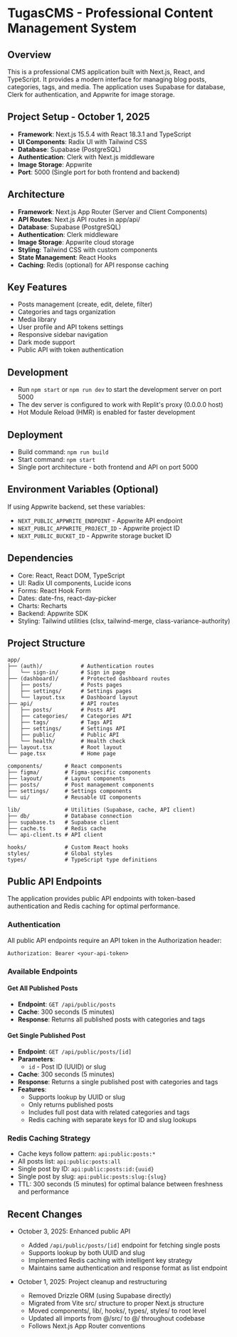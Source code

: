 # TugasCMS - Professional Content Management System

## Overview
This is a professional CMS application built with Next.js, React, and TypeScript. It provides a modern interface for managing blog posts, categories, tags, and media. The application uses Supabase for database, Clerk for authentication, and Appwrite for image storage.

## Project Setup - October 1, 2025
- **Framework**: Next.js 15.5.4 with React 18.3.1 and TypeScript
- **UI Components**: Radix UI with Tailwind CSS
- **Database**: Supabase (PostgreSQL)
- **Authentication**: Clerk with Next.js middleware
- **Image Storage**: Appwrite
- **Port**: 5000 (Single port for both frontend and backend)

## Architecture
- **Framework**: Next.js App Router (Server and Client Components)
- **API Routes**: Next.js API routes in app/api/
- **Database**: Supabase (PostgreSQL) 
- **Authentication**: Clerk middleware
- **Image Storage**: Appwrite cloud storage
- **Styling**: Tailwind CSS with custom components
- **State Management**: React Hooks
- **Caching**: Redis (optional) for API response caching

## Key Features
- Posts management (create, edit, delete, filter)
- Categories and tags organization
- Media library
- User profile and API tokens settings
- Responsive sidebar navigation
- Dark mode support
- Public API with token authentication

## Development
- Run `npm start` or `npm run dev` to start the development server on port 5000
- The dev server is configured to work with Replit's proxy (0.0.0.0 host)
- Hot Module Reload (HMR) is enabled for faster development

## Deployment
- Build command: `npm run build`
- Start command: `npm start`
- Single port architecture - both frontend and API on port 5000

## Environment Variables (Optional)
If using Appwrite backend, set these variables:
- `NEXT_PUBLIC_APPWRITE_ENDPOINT` - Appwrite API endpoint
- `NEXT_PUBLIC_APPWRITE_PROJECT_ID` - Appwrite project ID
- `NEXT_PUBLIC_BUCKET_ID` - Appwrite storage bucket ID

## Dependencies
- Core: React, React DOM, TypeScript
- UI: Radix UI components, Lucide icons
- Forms: React Hook Form
- Dates: date-fns, react-day-picker
- Charts: Recharts
- Backend: Appwrite SDK
- Styling: Tailwind utilities (clsx, tailwind-merge, class-variance-authority)

## Project Structure
```
app/
├── (auth)/            # Authentication routes
│   └── sign-in/       # Sign in page
├── (dashboard)/       # Protected dashboard routes
│   ├── posts/         # Posts pages
│   ├── settings/      # Settings pages
│   └── layout.tsx     # Dashboard layout
├── api/               # API routes
│   ├── posts/         # Posts API
│   ├── categories/    # Categories API
│   ├── tags/          # Tags API
│   ├── settings/      # Settings API
│   ├── public/        # Public API
│   └── health/        # Health check
├── layout.tsx         # Root layout
└── page.tsx           # Home page

components/       # React components
├── figma/        # Figma-specific components
├── layout/       # Layout components
├── posts/        # Post management components
├── settings/     # Settings components
└── ui/           # Reusable UI components

lib/              # Utilities (Supabase, cache, API client)
├── db/           # Database connection
├── supabase.ts   # Supabase client
├── cache.ts      # Redis cache
└── api-client.ts # API client

hooks/            # Custom React hooks
styles/           # Global styles
types/            # TypeScript type definitions
```

## Public API Endpoints

The application provides public API endpoints with token-based authentication and Redis caching for optimal performance.

### Authentication
All public API endpoints require an API token in the Authorization header:
```
Authorization: Bearer <your-api-token>
```

### Available Endpoints

#### Get All Published Posts
- **Endpoint**: `GET /api/public/posts`
- **Cache**: 300 seconds (5 minutes)
- **Response**: Returns all published posts with categories and tags

#### Get Single Published Post
- **Endpoint**: `GET /api/public/posts/[id]`
- **Parameters**: 
  - `id` - Post ID (UUID) or slug
- **Cache**: 300 seconds (5 minutes)
- **Response**: Returns a single published post with categories and tags
- **Features**:
  - Supports lookup by UUID or slug
  - Only returns published posts
  - Includes full post data with related categories and tags
  - Redis caching with separate keys for ID and slug lookups

### Redis Caching Strategy
- Cache keys follow pattern: `api:public:posts:*`
- All posts list: `api:public:posts:all`
- Single post by ID: `api:public:posts:id:{uuid}`
- Single post by slug: `api:public:posts:slug:{slug}`
- TTL: 300 seconds (5 minutes) for optimal balance between freshness and performance

## Recent Changes
- October 3, 2025: Enhanced public API
  - Added `/api/public/posts/[id]` endpoint for fetching single posts
  - Supports lookup by both UUID and slug
  - Implemented Redis caching with intelligent key strategy
  - Maintains same authentication and response format as list endpoint

- October 1, 2025: Project cleanup and restructuring
  - Removed Drizzle ORM (using Supabase directly)
  - Migrated from Vite src/ structure to proper Next.js structure
  - Moved components/, lib/, hooks/, types/, styles/ to root level
  - Updated all imports from @/src/ to @/ throughout codebase
  - Follows Next.js App Router conventions
